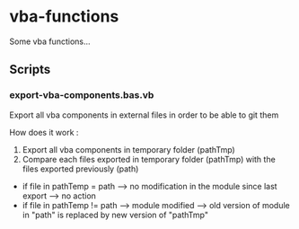 # vba-functions

Some vba functions...

## Scripts

### export-vba-components.bas.vb

Export all vba components in external files in order to be able to git them

How does it work :
1. Export all vba components in temporary folder (pathTmp)
2. Compare each files exported in temporary folder (pathTmp) with the files exported previously (path)
  * if file in pathTemp = path --> no modification in the module since last export --> no action
  * if file in pathTemp != path --> module modified --> old version of module in "path" is replaced by new version of "pathTmp"
